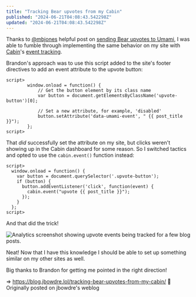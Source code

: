 ```yaml
---
title: "Tracking Bear upvotes from my Cabin"
published: "2024-06-21T04:08:43.542298Z"
updated: "2024-06-21T04:08:43.542298Z"
---
```


Thanks to [@mbjones](https://social.lol/@mbjones) helpful post on [sending Bear upvotes to Umami](https://wand3r.net/creating-an-upvote-button-in-umami/), I was able to fumble through implementing the same behavior on my site with [Cabin](https://withcabin.com/)'s [event tracking](https://docs.withcabin.com/events.html).

Brandon's approach was to use this script added to the site's footer directives to add an event attribute to the upvote button:

```
script>
        window.onload = function() {
            // Get the button element by its class name
            var button = document.getElementsByClassName('upvote-button')[0];

            // Set a new attribute, for example, 'disabled'
            button.setAttribute('data-umami-event', " {{ post_title }}");
        };
script>
```

That *did* successfully set the attribute on my site, but clicks weren't showing up in the Cabin dashboard for some reason. So I switched tactics and opted to use the `cabin.event()` function instead:

```
script>
  window.onload = function() {
    var button = document.querySelector('.upvote-button');
    if (button) {
      button.addEventListener('click', function(event) {
        cabin.event("upvote {{ post_title }}");
      });
    }
  };
script>
```

And that did the trick!

![Analytics screenshot showing upvote events being tracked for a few blog posts.](https://bear-images.sfo2.cdn.digitaloceanspaces.com/jbowdre-1718942666.png)

Neat! Now that I have this knowledge I should be able to set up something similar on my other sites as well.

Big thanks to Brandon for getting me pointed in the right direction!

=> https://blog.jbowdre.lol/tracking-bear-upvotes-from-my-cabin/ 📡 Originally posted on jbowdre's weblog